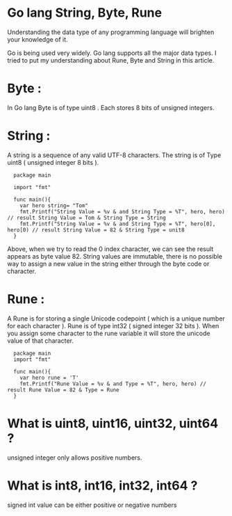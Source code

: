 # Go lang String, Byte, Rune

Understanding the data type of any programming language will brighten your knowledge of it. 

Go is being used very widely. Go lang supports all the major data types. I tried to put my understanding about Rune, Byte and String in this article. 

# Byte : 

In Go lang Byte is of type uint8 . Each stores 8 bits of unsigned integers.


# String :

  A string is a sequence of any valid UTF-8 characters. The string is of Type uint8 ( unsigned integer 8 bits ).
  
    
      package main

      import "fmt"

      func main(){
        var hero string= "Tom"
        fmt.Printf("String Value = %v & and String Type = %T", hero, hero) // result String Value = Tom & String Type = String
        fmt.Printf("String Value = %v & and String Type = %T", hero[0], hero[0) // result String Value = 82 & String Type = unit8
      }

  Above, when we try to read the 0 index character, we can see the result appears as byte value 82. 
  String values are immutable, there is no possible way to assign a new value in the string either through the byte code or character.

# Rune : 

A Rune is for storing a single Unicode codepoint ( which is a unique number for each character ). Rune is of type int32 ( signed integer 32 bits ). When you assign some character to the rune variable it will store the unicode value of that character.

 
      package main
      import "fmt"

      func main(){
        var hero rune = 'T'
        fmt.Printf("Rune Value = %v & and Type = %T", hero, hero) // result Rune Value = 82 & Type = Rune
      }



# What is uint8, uint16, uint32, uint64 ?
unsigned integer only allows positive numbers.
  
# What is int8, int16, int32, int64 ?
signed int value can be either positive or negative numbers
